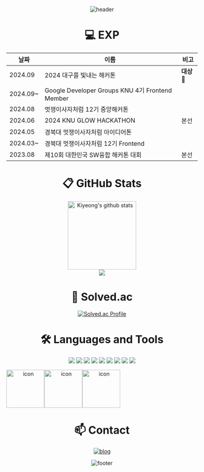 <div align="center">

<!-- <img src="https://capsule-render.vercel.app/api?type=Venom&color=gradient&height=150&section=header&text=Hi%20there!&fontSize=70&fontColor=1f2329" /> -->
![header](https://capsule-render.vercel.app/api?type=soft&color=EDEEF0&height=120&section=header&text=👋%20Hi!%20there,%20I'm%20Kiyeong%20Choi%20&fontSize=40&animation=twinkling&fontColor=5F5F5F&fontAlignY=52)

# 💻 EXP
| 날짜 | 이름 | 비고 |
|----|----|----|
| 2024.09 |2024 대구를 빛내는 해커톤|**대상🥇**|
| 2024.09~ |Google Developer Groups KNU 4기 Frontend Member|
| 2024.08 |멋쟁이사자처럼 12기 중앙해커톤|
| 2024.06 |2024 KNU GLOW HACKATHON|본선|
| 2024.05 |경북대 멋쟁이사자처럼 아이디어톤|
| 2024.03~ |경북대 멋쟁이사자처럼 12기 Frontend|
| 2023.08 |제10회 대한민국 SW융합 해커톤 대회|본선|


# 📋 GitHub Stats
<div>
    <a href="https://github.com/gogumalatte"><img align="center" style="height:180px" src="https://github-readme-stats.vercel.app/api?username=gogumalatte&show_icons=true&include_all_commits=true&hide_border=true&bg_color=30,7F7FD5,86A8E7,91eae4&title_color=fff&text_color=fff" alt="Kiyeong's github stats" /></a>
    <br>
    <a href="https://hits.seeyoufarm.com"><img src="https://hits.seeyoufarm.com/api/count/incr/badge.svg?url=https%3A%2F%2Fgithub.com%2Fgogumalatte&count_bg=%23C2C2C2&title_bg=%23555555&icon=github.svg&icon_color=%23E7E7E7&title=github&edge_flat=false"/></a>
<!--     <a href="https://github.com/gogumalatte"><img align="center" style="height:180px" src="https://github-readme-stats.vercel.app/api/top-langs/?username=gogumalatte&layout=compact&hide_border=true&bg_color=30,91eae4,86A8E7&title_color=fff&text_color=fff&hide=javascript,EJS,css,html" /></a> -->
</div>


# 🏅 Solved.ac
[![Solved.ac Profile](http://mazassumnida.wtf/api/v2/generate_badge?boj=rldud1237)](https://solved.ac/rldud1237/)


# 🛠 Languages and Tools
<img src="https://img.shields.io/badge/c-A8B9CC?style=plastic&logo=c&logoColor=white"/> <img src="https://img.shields.io/badge/Python-193042.svg?style=plastic&logo=python&logoColor=white"/> <img src="https://img.shields.io/badge/HTML5-E34F26?style=plastic&logo=HTML5&logoColor=white" /> <img src="https://img.shields.io/badge/CSS3-1572B6?style=plastic&logo=CSS3&logoColor=white"/> <img src="https://img.shields.io/badge/JavaScript-F7DF1E?style=plastic&logo=JavaScript&logoColor=white" /> <img src="https://img.shields.io/badge/TypeScript-%23007ACC.svg?style=plastic&logo=typescript&logoColor=white"/> <img src="https://img.shields.io/badge/React-61DAFB?style=plastic&logo=React&logoColor=white" />  <img src="https://img.shields.io/badge/git-F05032?style=plastic&logo=git&logoColor=white"/> <img src="https://img.shields.io/badge/github-181717?style=plastic&logo=github&logoColor=white"/>

<div style="display: flex; align-items: flex-start;"><img src="https://techstack-generator.vercel.app/js-icon.svg" alt="icon" width="100" height="100" /><img src="https://techstack-generator.vercel.app/ts-icon.svg" alt="icon" width="100" height="100" /><img src="https://techstack-generator.vercel.app/react-icon.svg" alt="icon" width="100" height="100" /></div>


# 📫 Contact
[![blog](https://img.shields.io/badge/DEV_BLOG_개발블로그-151515?style=for-the-badge&logo=tistory&logoColor=fff)](https://gogumalatte.tistory.com/)

![footer](https://capsule-render.vercel.app/api?type=waving&color=EDEEF0&height=100&section=footer)
</div>
